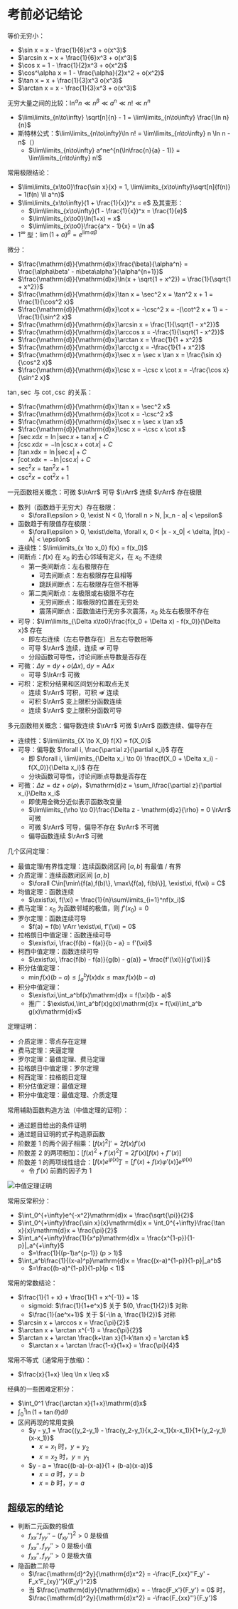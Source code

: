 # 考前必记结论

等价无穷小：

- $\sin x = x - \frac{1}{6}x^3 + o(x^3)$
- $\arcsin x = x + \frac{1}{6}x^3 + o(x^3)$
- $\cos x = 1 - \frac{1}{2}x^3 + o(x^2)$
- $\cos^\alpha x = 1 - \frac{\alpha}{2}x^2 + o(x^2)$
- $\tan x = x + \frac{1}{3}x^3  o(x^3)$
- $\arctan x = x - \frac{1}{3}x^3 + o(x^3)$

无穷大量之间的比较：$\ln^\alpha n \ll n^\beta \ll a^n \ll n! \ll n^n$

- $\lim\limits_{n\to\infty} \sqrt[n]{n} - 1 = \lim\limits_{n\to\infty} \frac{\ln n}{n}$
- 斯特林公式：$\lim\limits_{n\to\infty}\ln n! = \lim\limits_{n\to\infty} n \ln n - n$（）
  - $\lim\limits_{n\to\infty} a^ne^{n(\ln\frac{n}{a} - 1)} = \lim\limits_{n\to\infty} n!$

常用极限结论：

- $\lim\limits_{x\to0}\frac{\sin x}{x} = 1, \lim\limits_{x\to\infty}\sqrt[n]{f(n)} = 1(f(n) \ll a^n)$
- $\lim\limits_{x\to\infty}(1 + \frac{1}{x})^x = e$ 及其变形：
  - $\lim\limits_{x\to\infty}(1 - \frac{1}{x})^x = \frac{1}{e}$
  - $\lim\limits_{x\to0}\ln(1+x) = x$
  - $\lim\limits_{x\to0}\frac{a^x - 1}{x} = \ln a$
- $1^\infty$ 型：$\lim(1 + \alpha)^\beta = e^{\lim \alpha\beta}$

微分：

- $\frac{\mathrm{d}}{\mathrm{d}x}\frac{\beta}{\alpha^n} = \frac{\alpha\beta' - n\beta\alpha'}{\alpha^{n+1}}$
- $\frac{\mathrm{d}}{\mathrm{d}x}\ln(x + \sqrt{1 + x^2}) = \frac{1}{\sqrt{1 + x^2}}$
- $\frac{\mathrm{d}}{\mathrm{d}x}\tan x = \sec^2 x = \tan^2 x + 1 = \frac{1}{\cos^2 x}$
- $\frac{\mathrm{d}}{\mathrm{d}x}\cot x = -\csc^2 x = -(\cot^2 x + 1) = -\frac{1}{\sin^2 x}$
- $\frac{\mathrm{d}}{\mathrm{d}x}\arcsin x = \frac{1}{\sqrt{1 - x^2}}$
- $\frac{\mathrm{d}}{\mathrm{d}x}\arccos x = -\frac{1}{\sqrt{1 - x^2}}$
- $\frac{\mathrm{d}}{\mathrm{d}x}\arctan x = \frac{1}{1 + x^2}$
- $\frac{\mathrm{d}}{\mathrm{d}x}\arcctg x = -\frac{1}{1 + x^2}$
- $\frac{\mathrm{d}}{\mathrm{d}x}\sec x = \sec x \tan x = \frac{\sin x}{\cos^2 x}$
- $\frac{\mathrm{d}}{\mathrm{d}x}\csc x = -\csc x \cot x = -\frac{\cos x}{\sin^2 x}$

$\tan, \sec$ 与 $\cot, \csc$ 的关系：

- $\frac{\mathrm{d}}{\mathrm{d}x}\tan x = \sec^2 x$
- $\frac{\mathrm{d}}{\mathrm{d}x}\cot x = -\csc^2 x$
- $\frac{\mathrm{d}}{\mathrm{d}x}\sec x = \sec x \tan x$
- $\frac{\mathrm{d}}{\mathrm{d}x}\csc x = -\csc x \cot x$
- $\int \sec x \mathrm{d}x = \ln|\sec x + \tan x| + C$
- $\int \csc x \mathrm{d}x = -\ln|\csc x + \cot x| + C$
- $\int \tan x \mathrm{d}x = \ln|\sec x| + C$
- $\int \cot x \mathrm{d}x = -\ln|\csc x| + C$
- $\sec^2 x = \tan^2 x + 1$
- $\csc^2 x = \cot^2 x + 1$

一元函数相关概念：可微 $\lrArr$ 可导 $\rArr$ 连续 $\rArr$ 存在极限

- 数列（函数趋于无穷大）存在极限：
  - $\forall\epsilon > 0, \exist N < 0, \forall n > N, |x_n - a| < \epsilon$
- 函数趋于有限值存在极限：
  - $\forall\epsilon > 0, \exist\delta, \forall x, 0 < |x - x_0| < \delta, |f(x) - A| < \epsilon$
- 连续性：$\lim\limits_{x \to x_0} f(x) = f(x_0)$
- 间断点：$f(x)$ 在 $x_0$ 的去心邻域有定义，在 $x_0$ 不连续
  - 第一类间断点：左右极限存在
    - 可去间断点：左右极限存在且相等
    - 跳跃间断点：左右极限存在但不相等
  - 第二类间断点：左极限或右极限不存在
    - 无穷间断点：取极限的位置在无穷处
    - 震荡间断点：函数值进行无穷多次震荡，$x_0$ 处左右极限不存在
- 可导：$\lim\limits_{\Delta x\to0}\frac{f(x_0 + \Delta x) - f(x_0)}{\Delta x}$ 存在
  - 即左右连续（左右导数存在）且左右导数相等
  - 可导 $\rArr$ 连续，连续 $\nRightarrow$ 可导
  - 分段函数可导性，讨论间断点导数是否存在
- 可微：$\Delta y = \mathrm{d}y + o(\Delta x)$, $\mathrm{d}y = A \Delta x$
  - 可导 $\lrArr$ 可微
- 可积：定积分结果和区间划分和取点无关
  - 连续 $\rArr$ 可积，可积 $\nRightarrow$ 连续
  - 可积 $\rArr$ 变上限积分函数连续
  - 连续 $\rArr$ 变上限积分函数可导

多元函数相关概念：偏导数连续 $\rArr$ 可微 $\rArr$ 函数连续、偏导存在

- 连续性：$\lim\limits_{X \to X_0} f(X) = f(X_0)$
- 可导：偏导数 $\forall i, \frac{\partial z}{\partial x_i}$ 存在
  - 即 $\forall i, \lim\limits_{\Delta x_i \to 0} \frac{f(X_0 + \Delta x_i) - f(X_0)}{\Delta x_i}$ 存在
  - 分块函数可导性，讨论间断点导数是否存在
- 可微：$\Delta z = \mathrm{d}z + o(\rho)$，$\mathrm{d}z = \sum_i\frac{\partial z}{\partial x_i}\Delta x_i$
  - 即使用全微分近似表示函数改变量
  - $\lim\limits_{\rho \to 0}\frac{\Delta z - \mathrm{d}z}{\rho} = 0 \lrArr$ 可微
  - 可微 $\rArr$ 可导，偏导不存在 $\rArr$ 不可微
  - 偏导函数连续 $\rArr$ 可微

几个区间定理：

- 最值定理/有界性定理：连续函数闭区间 $[a, b]$ 有最值 / 有界
- 介质定理：连续函数闭区间 $[a, b]$
  - $\forall C\in[\min\{f(a),f(b)\}, \max\{f(a), f(b)\}], \exist\xi, f(\xi) = C$
- 均值定理：函数连续
  - $\exist\xi, f(\xi) = \frac{1}{n}\sum\limits_{i=1}^nf(x_i)$
- 费马定理：$x_0$ 为函数邻域的极值，则 $f'(x_0) = 0$
- 罗尔定理：函数连续可导
  - $f(a) = f(b) \rArr \exist\xi, f'(\xi) = 0$
- 拉格朗日中值定理：函数连续可导
  - $\exist\xi, \frac{f(b) - f(a)}{b - a} = f'(\xi)$
- 柯西中值定理：函数连续可导
  - $\exist\xi, \frac{f(b) - f(a)}{g(b) - g(a)} = \frac{f'(\xi)}{g'(\xi)}$
- 积分估值定理：
  - $\min f(x)(b - a) \leq \int_a^b f(x)\mathrm{d}x \leq \max f(x)(b - a)$
- 积分中值定理：
  - $\exist\xi,\int_a^bf(x)\mathrm{d}x = f(\xi)(b - a)$
  - 推广：$\exist\xi,\int_a^bf(x)g(x)\mathrm{d}x = f(\xi)\int_a^b g(x)\mathrm{d}x$

定理证明：

- 介质定理：零点存在定理
- 费马定理：夹逼定理
- 罗尔定理：最值定理、费马定理
- 拉格朗日中值定理：罗尔定理
- 柯西定理：拉格朗日定理
- 积分估值定理：最值定理
- 积分中值定理：最值定理、介质定理

常用辅助函数构造方法（中值定理的证明）：

- 通过题目给出的条件证明
- 通过题目证明的式子构造原函数
- 阶数差 1 的两个因子相乘：$[f(x)^2]' = 2f(x)f'(x)$
- 阶数差 2 的两项相加：$[f(x)^2 + f'(x)^2]' = 2f'(x)[f(x) + f''(x)]$
- 阶数差 1 的两项线性组合：$[f(x)e^{\varphi(x)}]' = [f'(x) + f(x)\varphi'(x)]e^{\varphi(x)}$
  - 令 $f'(x)$ 前面的因子为 1
<!-- - 阶数差 2 的两个因子相乘：$[f(x)f'(x)]' = f'(x)^2 + f(x)f''(x)$ -->

![中值定理证明](imgs/中值定理证明.jpg)

常用反常积分：

- $\int_0^{+\infty}e^{-x^2}\mathrm{d}x = \frac{\sqrt{\pi}}{2}$
- $\int_0^{+\infty}\frac{\sin x}{x}\mathrm{d}x = \int_0^{+\infty}\frac{\tan x}{x}\mathrm{d}x = \frac{\pi}{2}$
- $\int_a^{+\infty}\frac{1}{x^p}\mathrm{d}x = \frac{x^{1-p}}{1-p}|_a^{+\infty}$
  - $=\frac{1}{(p-1)a^{p-1}} (p > 1)$
- $\int_a^b\frac{1}{(x-a)^p}\mathrm{d}x = \frac{(x-a)^{1-p}}{1-p}|_a^b$
  - $=\frac{(b-a)^{1-p}}{1-p}(p < 1)$

常用的常数结论：

- $\frac{1}{1 + x} + \frac{1}{1 + x^{-1}} = 1$
  - sigmoid: $\frac{1}{1+e^x}$ 关于 $(0, \frac{1}{2})$ 对称
  - $\frac{1}{ae^x+1}$ 关于 $(-\ln a, \frac{1}{2})$ 对称
- $\arcsin x + \arccos x = \frac{\pi}{2}$
- $\arctan x + \arctan x^{-1} = \frac{\pi}{2}$
- $\arctan x + \arctan \frac{k+\tan x}{1-k\tan x} = \arctan k$
  - $\arctan x + \arctan \frac{1-x}{1+x} = \frac{\pi}{4}$

常用不等式（通常用于放缩）：

- $\frac{x}{1+x} \leq \ln x \leq x$

经典的一些困难定积分：

- $\int_0^1 \frac{\arctan x}{1+x}\mathrm{d}x$
- $\int_0^1\ln(1+\tan\theta)\mathrm{d}\theta$
- 区间再现的常用变换
  - $y - y_1 = \frac{(y_2-y_1) - \frac{y_2-y_1}{x_2-x_1}(x-x_1)}{1+(y_2-y_1)(x-x_1)}$
    - $x = x_1$ 时，$y = y_2$
    - $x = x_2$ 时，$y = y_1$
  - $y - a = \frac{(b-a)-(x-a)}{1 + (b-a)(x-a)}$
    - $x = a$ 时，$y = b$
    - $x = b$ 时，$y = a$

## 超级忘的结论

- 判断二元函数的极值
  - $f_{xx}''f_{yy}'' - (f_{xy}'')^2 > 0$ 是极值
  - $f_{xx}'', f_{yy}'' > 0$ 是极小值
  - $f_{xx}'', f_{yy}'' > 0$ 是极大值
- 隐函数二阶导
  - $\frac{\mathrm{d}^2y}{\mathrm{d}x^2} = -\frac{F_{xx}''F_y' - F_x'F_{xy}''}{(F_y')^2}$
  - 当 $\frac{\mathrm{d}y}{\mathrm{d}x} = - \frac{F_x'}{F_y'} = 0$ 时，$\frac{\mathrm{d}^2y}{\mathrm{d}x^2} = -\frac{F_{xx}''}{F_y'}$
